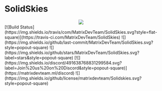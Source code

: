 # SolidSkies
<div style="text-align:center"><img src ="https://cdn.discordapp.com/attachments/491639754752786432/545015408621518898/Artboard_2.png" /></div>
[![Build Status](https://img.shields.io/travis/com/MatrixDevTeam/SolidSkies.svg?style=flat-square)](https://travis-ci.com/MatrixDevTeam/SolidSkies)
![](https://img.shields.io/github/last-commit/MatrixDevTeam/SolidSkies.svg?style=popout-square)
![](https://img.shields.io/github/stars/MatrixDevTeam/SolidSkies.svg?label=stars&style=popout-square)
[![](https://img.shields.io/discord/491638768831299584.svg?label=Join%20us%20on%20Discord&style=popout-square)](https://matrixdevteam.ml/discord)
![](https://img.shields.io/github/license/matrixdevteam/Solidskies.svg?style=popout-square)
